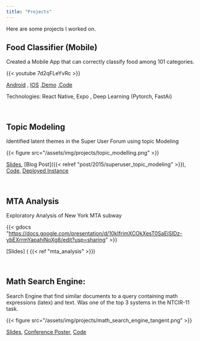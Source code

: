 ```yaml
---
title: "Projects"
---
```


Here are some projects I worked on.
<!--more-->

Food Classifier (Mobile)
----------------------------------
Created a Mobile App that can correctly classify food among 101 categories.

{{< youtube 7d2qFLeYvRc >}}

[Android](https://play.google.com/store/apps/details?id=com.rsnp.foodclassifier) , [IOS](https://itunes.apple.com/us/app/food-classifier/id1445356461?ls=1&mt=8)      ,[Demo](https://www.youtube.com/watch?v=7d2qFLeYvRc) ,[Code](https://github.com/npatta01/mobile-deep-learning-classifier)

Technologies: React Native, Expo , Deep Learning (Pytorch, FastAi)
 

&nbsp; 

Topic Modeling
----------------------------------
Identified latent themes in the Super User Forum using topic Modeling

{{< figure src="/assets/img/projects/topic_modelling.png"  >}}


[Slides](http://www.slideshare.net/slideshow/embed_code/key/dGQh9SJb6wKIS9), [Blog Post]({{< relref "post/2015/superuser_topic_modeling" >}}), [Code](https://github.com/npatta01/superuser-topic-modeling), [Deployed Instance](https://superuser-topic-modeling.herokuapp.com/#/topics)

&nbsp; 

MTA Analysis
-----------------------------------
Exploratory Analysis of New York MTA subway 


{{< gdocs "https://docs.google.com/presentation/d/10kIfrimXCOkXesT0SaEjSIDz-ybEXrrmYapahiNoXg8/edit?usp=sharing" >}}

[Slides] ( {{< ref "mta_analysis" >}})

&nbsp; 

Math Search Engine:
------------------
Search Engine that find similar documents to a query containing math expressions (latex) and text.
Was one of the top 3 systems in the NTCIR-11 task.

{{< figure src="/assets/img/projects/math_search_engine_tangent.png"  >}}


[Slides](http://www.slideshare.net/nidhinpattaniyil/ntcir11math2pattaniyilnslides), [Conference Poster](http://www.slideshare.net/nidhinpattaniyil/ntcir11math2pattaniyilnposter), [Code](https://bitbucket.org/ntp5633/tangent_0.2)